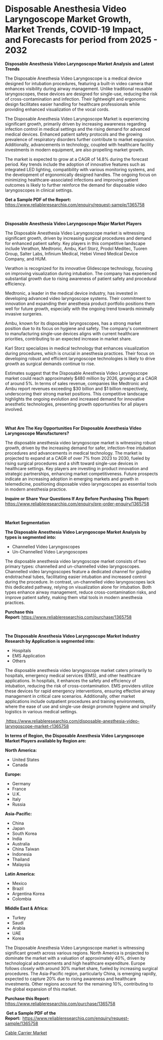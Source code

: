 <p><h1>Disposable Anesthesia Video Laryngoscope Market Growth, Market Trends, COVID-19 Impact, and Forecasts for period from 2025 - 2032</h1></p><p><strong>Disposable Anesthesia Video Laryngoscope Market Analysis and Latest Trends</strong></p>
<p><p>The Disposable Anesthesia Video Laryngoscope is a medical device designed for intubation procedures, featuring a built-in video camera that enhances visibility during airway management. Unlike traditional reusable laryngoscopes, these devices are designed for single-use, reducing the risk of cross-contamination and infection. Their lightweight and ergonomic design facilitates easier handling for healthcare professionals while providing enhanced visualization of the vocal cords.</p><p>The Disposable Anesthesia Video Laryngoscope Market is experiencing significant growth, primarily driven by increasing awareness regarding infection control in medical settings and the rising demand for advanced medical devices. Enhanced patient safety protocols and the growing prevalence of respiratory disorders further contribute to market expansion. Additionally, advancements in technology, coupled with healthcare facility investments in modern equipment, are also propelling market growth.</p><p>The market is expected to grow at a CAGR of 14.8% during the forecast period. Key trends include the adoption of innovative features such as integrated LED lighting, compatibility with various monitoring systems, and the development of ergonomically designed handles. The ongoing focus on minimizing healthcare-associated infections and improving patient outcomes is likely to further reinforce the demand for disposable video laryngoscopes in clinical settings.</p></p>
<p><strong>Get a Sample PDF of the Report:&nbsp;</strong> <a href="https://www.reliableresearchiq.com/enquiry/request-sample/1365758?utm_campaign=2265&utm_medium=2&utm_source=Github&utm_content=ia&utm_term=22032025&utm_id=disposable-anesthesia-video-laryngoscope">https://www.reliableresearchiq.com/enquiry/request-sample/1365758</a></p>
<p>&nbsp;</p>
<p><strong>Disposable Anesthesia Video Laryngoscope Major Market Players</strong></p>
<p><p>The Disposable Anesthesia Video Laryngoscope market is witnessing significant growth, driven by increasing surgical procedures and demand for enhanced patient safety. Key players in this competitive landscape include Verathon, Medtronic, Ambu, Karl Storz, Prodol Meditec, Tuoren Group, Salter Labs, Infinium Medical, Hebei Vimed Medical Device Company, and HUM.</p><p>Verathon is recognized for its innovative Glidescope technology, focusing on improving visualization during intubation. The company has experienced substantial growth due to rising awareness of patient safety and procedural efficiency.</p><p>Medtronic, a leader in the medical device industry, has invested in developing advanced video laryngoscope systems. Their commitment to innovation and expanding their anesthesia product portfolio positions them well for future growth, especially with the ongoing trend towards minimally invasive surgeries.</p><p>Ambu, known for its disposable laryngoscopes, has a strong market position due to its focus on hygiene and safety. The company's commitment to manufacturing single-use devices aligns with current healthcare priorities, contributing to an expected increase in market share.</p><p>Karl Storz specializes in medical technology that enhances visualization during procedures, which is crucial in anesthesia practices. Their focus on developing robust and efficient laryngoscope technologies is likely to drive growth as surgical demands continue to rise.</p><p>Estimates suggest that the Disposable Anesthesia Video Laryngoscope market could reach approximately $480 million by 2026, growing at a CAGR of around 5%. In terms of sales revenue, companies like Medtronic and Ambu report revenues exceeding $30 billion and $1 billion respectively, underscoring their strong market positions. This competitive landscape highlights the ongoing evolution and increased demand for innovative anesthetic technologies, presenting growth opportunities for all players involved.</p></p>
<p>&nbsp;</p>
<p><strong>What Are The Key Opportunities For Disposable Anesthesia Video Laryngoscope Manufacturers?</strong></p>
<p><p>The disposable anesthesia video laryngoscope market is witnessing robust growth, driven by the increasing demand for safer, infection-free intubation procedures and advancements in medical technology. The market is projected to expand at a CAGR of over 7% from 2023 to 2030, fueled by rising surgical procedures and a shift toward single-use devices in healthcare settings. Key players are investing in product innovation and strategic partnerships, enhancing market competitiveness. Future prospects indicate an increasing adoption in emerging markets and growth in telemedicine, positioning disposable video laryngoscopes as essential tools in modern anesthesia practice.</p></p>
<p><strong>Inquire or Share Your Questions If Any Before Purchasing This Report:</strong> <a href="https://www.reliableresearchiq.com/enquiry/pre-order-enquiry/1365758?utm_campaign=2265&utm_medium=2&utm_source=Github&utm_content=ia&utm_term=22032025&utm_id=disposable-anesthesia-video-laryngoscope">https://www.reliableresearchiq.com/enquiry/pre-order-enquiry/1365758</a></p>
<p>&nbsp;</p>
<p><strong>Market Segmentation</strong></p>
<p><strong>The Disposable Anesthesia Video Laryngoscope Market Analysis by types is segmented into:</strong></p>
<p><ul><li>Channelled Video Laryngoscopes</li><li>Un-Channelled Video Laryngoscopes</li></ul></p>
<p><p>The disposable anesthesia video laryngoscope market consists of two primary types: channelled and un-channelled video laryngoscopes. Channelled video laryngoscopes feature a dedicated channel for guiding endotracheal tubes, facilitating easier intubation and increased control during the procedure. In contrast, un-channelled video laryngoscopes lack this dedicated pathway, relying on visualization alone for intubation. Both types enhance airway management, reduce cross-contamination risks, and improve patient safety, making them vital tools in modern anesthesia practices.</p></p>
<p><strong>Purchase this Report:&nbsp;</strong><a href="https://www.reliableresearchiq.com/purchase/1365758?utm_campaign=2265&utm_medium=2&utm_source=Github&utm_content=ia&utm_term=22032025&utm_id=disposable-anesthesia-video-laryngoscope">https://www.reliableresearchiq.com/purchase/1365758</a></p>
<p>&nbsp;</p>
<p><strong>The Disposable Anesthesia Video Laryngoscope Market Industry Research by Application is segmented into:</strong></p>
<p><ul><li>Hospitals</li><li>EMS Application</li><li>Others</li></ul></p>
<p><p>The disposable anesthesia video laryngoscope market caters primarily to hospitals, emergency medical services (EMS), and other healthcare applications. In hospitals, it enhances the safety and efficiency of intubation, reducing the risk of cross-contamination. EMS providers utilize these devices for rapid emergency interventions, ensuring effective airway management in critical care scenarios. Additionally, other market applications include outpatient procedures and training environments, where the ease of use and single-use design promote hygiene and simplify logistics in various medical settings.</p></p>
<p><a href="https://www.reliableresearchiq.com/disposable-anesthesia-video-laryngoscope-market-r1365758?utm_campaign=2265&utm_medium=2&utm_source=Github&utm_content=ia&utm_term=22032025&utm_id=disposable-anesthesia-video-laryngoscope">&nbsp;https://www.reliableresearchiq.com/disposable-anesthesia-video-laryngoscope-market-r1365758</a></p>
<p><strong>In terms of Region, the Disposable Anesthesia Video Laryngoscope Market Players available by Region are:</strong></p>
<p>
    <p> <strong> North America: </strong>
        <ul>
            <li>United States</li>
            <li>Canada</li>
        </ul>
        </p> 
    <p> <strong> Europe: </strong>
        <ul>
            <li>Germany</li>
            <li>France</li>
            <li>U.K.</li>
            <li>Italy</li>
            <li>Russia</li>
        </ul>
        </p> 
    <p> <strong> Asia-Pacific: </strong>
        <ul>
            <li>China</li>
            <li>Japan</li>
            <li>South Korea</li>
            <li>India</li>
            <li>Australia</li>
            <li>China Taiwan</li>
            <li>Indonesia</li>
            <li>Thailand</li>
            <li>Malaysia</li>
        </ul>
        </p> 
    <p> <strong> Latin America: </strong>
        <ul>
            <li>Mexico</li>
            <li>Brazil</li>
            <li>Argentina Korea</li>
            <li>Colombia</li>
        </ul>
        </p> 
    <p> <strong> Middle East & Africa: </strong>
        <ul>
            <li>Turkey</li>
            <li>Saudi</li>
            <li>Arabia</li>
            <li>UAE</li>
            <li>Korea</li>
        </ul>
    </p>
    </p>
<p><p>The Disposable Anesthesia Video Laryngoscope market is witnessing significant growth across various regions. North America is projected to dominate the market with a valuation of approximately 40%, driven by technological advancements and high healthcare expenditure. Europe follows closely with around 30% market share, fueled by increasing surgical procedures. The Asia-Pacific region, particularly China, is emerging rapidly, expected to capture 20% due to rising awareness and healthcare investments. Other regions account for the remaining 10%, contributing to the global expansion of this market.</p></p>
<p><strong>Purchase this Report: </strong><a href="https://www.reliableresearchiq.com/purchase/1365758?utm_campaign=2265&utm_medium=2&utm_source=Github&utm_content=ia&utm_term=22032025&utm_id=disposable-anesthesia-video-laryngoscope">https://www.reliableresearchiq.com/purchase/1365758</a></p>
<p>&nbsp;<strong>Get a Sample PDF of the Report:&nbsp;&nbsp;</strong><a href="https://www.reliableresearchiq.com/enquiry/request-sample/1365758?utm_campaign=2265&utm_medium=2&utm_source=Github&utm_content=ia&utm_term=22032025&utm_id=disposable-anesthesia-video-laryngoscope">https://www.reliableresearchiq.com/enquiry/request-sample/1365758</a></p>
<p><strong></strong></p>
<p><p><a href="https://github.com/suleimannichelle7/Market-Research-Report-List-1/blob/main/cable-carrier-market.md?utm_campaign=2265&utm_medium=2&utm_source=Github&utm_content=ia&utm_term=22032025&utm_id=disposable-anesthesia-video-laryngoscope">Cable Carrier Market</a></p></p>